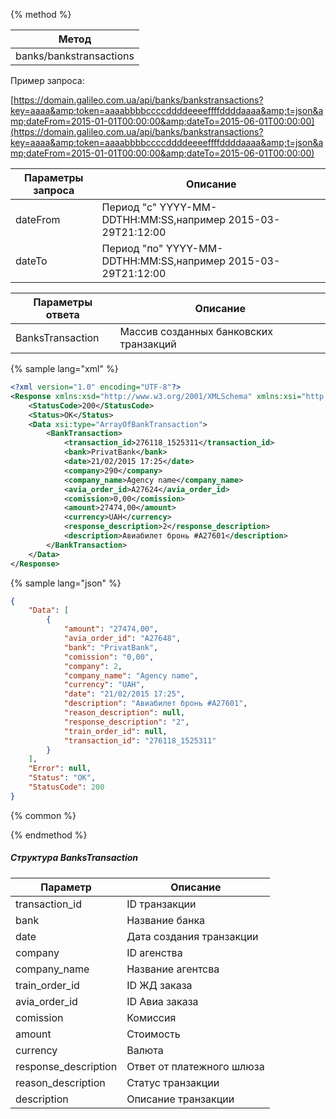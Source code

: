 {% method %}

| **Метод** |
| --- |
| banks/bankstransactions |

Пример запроса:

[https://domain.galileo.com.ua/api/banks/bankstransactions?key=aaaa&amp;token=aaaabbbbccccddddeeeeffffddddaaaa&amp;t=json&amp;dateFrom=2015-01-01T00:00:00&amp;dateTo=2015-06-01T00:00:00](https://domain.galileo.com.ua/api/banks/bankstransactions?key=aaaa&amp;token=aaaabbbbccccddddeeeeffffddddaaaa&amp;t=json&amp;dateFrom=2015-01-01T00:00:00&amp;dateTo=2015-06-01T00:00:00)

| **Параметры запроса** | **Описание** |
| --- | --- |
| dateFrom | Период "с" YYYY-MM-DDTHH:MM:SS,например 2015-03-29T21:12:00 |
| dateTo | Период "по" YYYY-MM-DDTHH:MM:SS,например 2015-03-29T21:12:00 |

| **Параметры ответа** | **Описание** |
| --- | --- |
| BanksTransaction | Массив созданных банковских транзакций |


{% sample lang="xml" %}

```xml
<?xml version="1.0" encoding="UTF-8"?>
<Response xmlns:xsd="http://www.w3.org/2001/XMLSchema" xmlns:xsi="http://www.w3.org/2001/XMLSchema-instance">
    <StatusCode>200</StatusCode>
    <Status>OK</Status>
    <Data xsi:type="ArrayOfBankTransaction">
        <BankTransaction>
            <transaction_id>276118_1525311</transaction_id>
            <bank>PrivatBank</bank>
            <date>21/02/2015 17:25</date>
            <company>290</company>
            <company_name>Agency name</company_name>
            <avia_order_id>A27624</avia_order_id>
            <comission>0,00</comission>
            <amount>27474,00</amount>
            <currency>UAH</currency>
            <response_description>2</response_description>
            <description>Авиабилет бронь #A27601</description>
        </BankTransaction>
    </Data>
</Response>
```

{% sample lang="json" %}

```json
{
    "Data": [
        {
            "amount": "27474,00",
            "avia_order_id": "A27648",
            "bank": "PrivatBank",
            "comission": "0,00",
            "company": 2,
            "company_name": "Agency name",
            "currency": "UAH",
            "date": "21/02/2015 17:25",
            "description": "Авиабилет бронь #A27601",
            "reason_description": null,
            "response_description": "2",
            "train_order_id": null,
            "transaction_id": "276118_1525311"
        }
    ],
    "Error": null,
    "Status": "OK",
    "StatusCode": 200
}
```
{% common %}

{% endmethod %}

##### Структура BanksTransaction

| **Параметр** | **Описание** |
| --- | --- |
| transaction\_id | ID транзакции |
| bank | Название банка |
| date | Дата создания транзакции |
| company | ID агенства |
| company\_name | Название агентсва |
| train\_order\_id | ID ЖД заказа |
| avia\_order\_id | ID Авиа заказа |
| comission | Комиссия |
| amount | Стоимость |
| currency | Валюта |
| response\_description | Ответ от платежного шлюза |
| reason\_description | Статус транзакции |
| description | Описание транзакции |